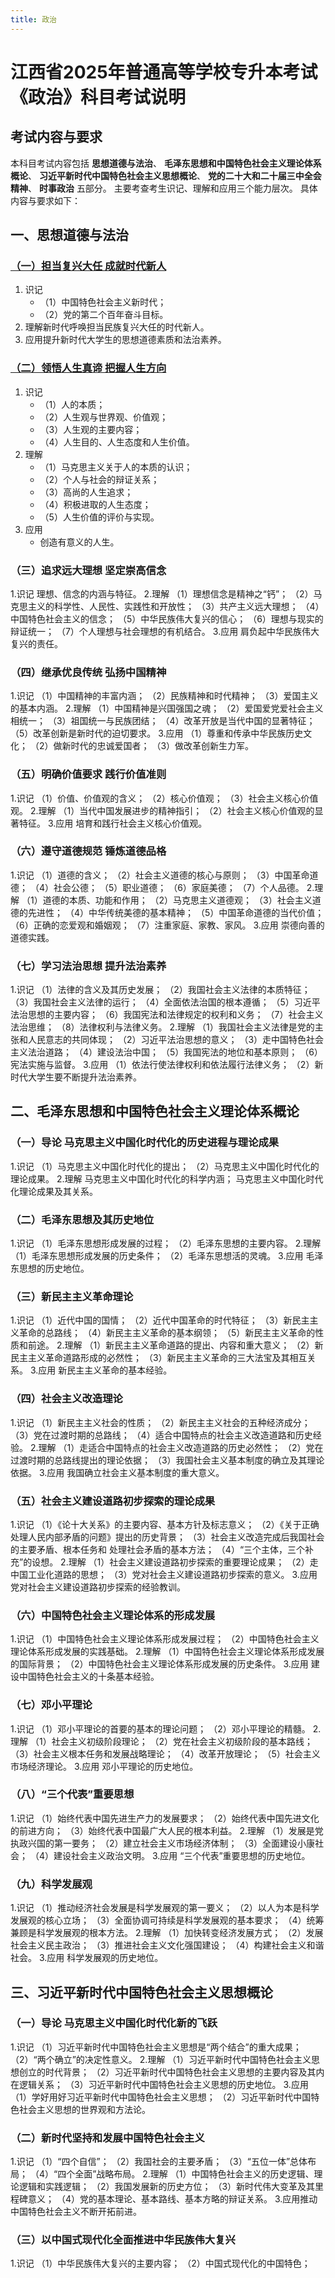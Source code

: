 ```yaml
---
title: 政治
---
```


# 江西省2025年普通高等学校专升本考试<br/>《政治》科目考试说明

## 考试内容与要求

本科目考试内容包括
**思想道德与法治**、
**毛泽东思想和中国特色社会主义理论体系概论**、
**习近平新时代中国特色社会主义思想概论**、
**党的二十大和二十届三中全会精神**、
**时事政治** 五部分。
主要考查考生识记、理解和应用三个能力层次。
具体内容与要求如下：

## 一、思想道德与法治

### [（一）担当复兴大任 成就时代新人](./01-思想道德与法治/01-担当复兴大任，成就时代新人.md)

01. 识记
    - （1）中国特色社会主义新时代；
    - （2）党的第二个百年奋斗目标。
02. 理解新时代呼唤担当民族复兴大任的时代新人。
03. 应用提升新时代大学生的思想道德素质和法治素养。

### [（二）领悟人生真谛 把握人生方向](./01-思想道德与法治/02-领悟人生真谛，把握人生方向.md)

01. 识记
    - （1）人的本质；
    - （2）人生观与世界观、价值观；
    - （3）人生观的主要内容；
    - （4）人生目的、人生态度和人生价值。
02. 理解
    - （1）马克思主义关于人的本质的认识；
    - （2）个人与社会的辩证关系；
    - （3）高尚的人生追求；
    - （4）积极进取的人生态度；
    - （5）人生价值的评价与实现。
03. 应用
    - 创造有意义的人生。

### （三）追求远大理想 坚定崇高信念

1.识记
理想、信念的内涵与特征。
2.理解
（1）理想信念是精神之“钙”；
（2）马克思主义的科学性、人民性、实践性和开放性；
（3）共产主义远大理想；
（4）中国特色社会主义的信念；
（5）中华民族伟大复兴的信心；
（6）理想与现实的辩证统一；
（7）个人理想与社会理想的有机结合。
3.应用
肩负起中华民族伟大复兴的责任。

### （四）继承优良传统 弘扬中国精神

1.识记
（1）中国精神的丰富内涵；
（2）民族精神和时代精神；
（3）爱国主义的基本内涵。
2.理解
（1）中国精神是兴国强国之魂；
（2）爱国爱党爱社会主义相统一；
（3）祖国统一与民族团结；
（4）改革开放是当代中国的显著特征；
（5）改革创新是新时代的迫切要求。
3.应用
（1）尊重和传承中华民族历史文化；
（2）做新时代的忠诚爱国者；
（3）做改革创新生力军。

### （五）明确价值要求 践行价值准则

1.识记
（1）价值、价值观的含义；
（2）核心价值观；
（3）社会主义核心价值观。
2.理解
（1）当代中国发展进步的精神指引；
（2）社会主义核心价值观的显著特征。
3.应用
培育和践行社会主义核心价值观。

### （六）遵守道德规范 锤炼道德品格

1.识记
（1）道德的含义；
（2）社会主义道德的核心与原则；
（3）中国革命道德；
（4）社会公德；
（5）职业道德；
（6）家庭美德；
（7）个人品德。
2.理解
（1）道德的本质、功能和作用；
（2）马克思主义道德观；
（3）社会主义道德的先进性；
（4）中华传统美德的基本精神；
（5）中国革命道德的当代价值；
（6）正确的恋爱观和婚姻观；
（7）注重家庭、家教、家风。
3.应用
崇德向善的道德实践。

### （七）学习法治思想 提升法治素养

1.识记
（1）法律的含义及其历史发展；
（2）我国社会主义法律的本质特征；
（3）我国社会主义法律的运行；
（4）全面依法治国的根本遵循；
（5）习近平法治思想的主要内容；
（6）我国宪法和法律规定的权利和义务；
（7）社会主义法治思维；
（8）法律权利与法律义务。
2.理解
（1）我国社会主义法律是党的主张和人民意志的共同体现；
（2）习近平法治思想的意义；
（3）走中国特色社会主义法治道路；
（4）建设法治中国；
（5）我国宪法的地位和基本原则；
（6）宪法实施与监督。
3.应用
（1）依法行使法律权利和依法履行法律义务；
（2）新时代大学生要不断提升法治素养。

## 二、毛泽东思想和中国特色社会主义理论体系概论

### （一）导论 马克思主义中国化时代化的历史进程与理论成果

1.识记
（1）马克思主义中国化时代化的提出；
（2）马克思主义中国化时代化的理论成果。
2.理解
马克思主义中国化时代化的科学内涵；
马克思主义中国化时代化理论成果及其关系。

### （二）毛泽东思想及其历史地位

1.识记
（1）毛泽东思想形成发展的过程；
（2）毛泽东思想的主要内容。
2.理解
（1）毛泽东思想形成发展的历史条件；
（2）毛泽东思想活的灵魂。
3.应用
毛泽东思想的历史地位。

### （三）新民主主义革命理论

1.识记
（1）近代中国的国情；
（2）近代中国革命的时代特征；
（3）新民主主义革命的总路线；
（4）新民主主义革命的基本纲领；
（5）新民主主义革命的性质和前途。
2.理解
（1）新民主主义革命道路的提出、内容和重大意义；
（2）新民主主义革命道路形成的必然性；
（3）新民主主义革命的三大法宝及其相互关系。
3.应用
新民主主义革命的基本经验。

### （四）社会主义改造理论

1.识记
（1）新民主主义社会的性质；
（2）新民主主义社会的五种经济成分；
（3）党在过渡时期的总路线；
（4）适合中国特点的社会主义改造道路和历史经验。
2.理解
（1）走适合中国特点的社会主义改造道路的历史必然性；
（2）党在过渡时期的总路线提出的理论依据；
（3）我国社会主义基本制度的确立及其理论依据。
3.应用
我国确立社会主义基本制度的重大意义。

### （五）社会主义建设道路初步探索的理论成果

1.识记
（1）《论十大关系》的主要内容、基本方针及标志意义；
（2）《关于正确处理人民内部矛盾的问题》提出的历史背景；
（3）社会主义改造完成后我国社会的主要矛盾、根本任务和
处理社会矛盾的基本方法；
（4）“三个主体，三个补充”的设想。
2.理解
（1）社会主义建设道路初步探索的重要理论成果；
（2）走中国工业化道路的思想；
（3）党对社会主义建设道路初步探索的意义。
3.应用
党对社会主义建设道路初步探索的经验教训。

### （六）中国特色社会主义理论体系的形成发展

1.识记
（1）中国特色社会主义理论体系形成发展过程；
（2）中国特色社会主义理论体系形成发展的实践基础。
2.理解
（1）中国特色社会主义理论体系形成发展的国际背景；
（2）中国特色社会主义理论体系形成发展的历史条件。
3.应用
建设中国特色社会主义的十条基本经验。

### （七）邓小平理论

1.识记
（1）邓小平理论的首要的基本的理论问题；
（2）邓小平理论的精髓。
2.理解
（1）社会主义初级阶段理论；
（2）党在社会主义初级阶段的基本路线；
（3）社会主义根本任务和发展战略理论；
（4）改革开放理论；
（5）社会主义市场经济理论。
3.应用
邓小平理论的历史地位。

### （八）“三个代表”重要思想

1.识记
（1）始终代表中国先进生产力的发展要求；
（2）始终代表中国先进文化的前进方向；
（3）始终代表中国最广大人民的根本利益。
2.理解
（1）发展是党执政兴国的第一要务；
（2）建立社会主义市场经济体制；
（3）全面建设小康社会；
（4）建设社会主义政治文明。
3.应用
“三个代表”重要思想的历史地位。

### （九）科学发展观

1.识记
（1）推动经济社会发展是科学发展观的第一要义；
（2）以人为本是科学发展观的核心立场；
（3）全面协调可持续是科学发展观的基本要求；
（4）统筹兼顾是科学发展观的根本方法。
2.理解
（1）加快转变经济发展方式；
（2）发展社会主义民主政治；
（3）推进社会主义文化强国建设；
（4）构建社会主义和谐社会。
3.应用
科学发展观的历史地位。

## 三、习近平新时代中国特色社会主义思想概论

### （一）导论 马克思主义中国化时代化新的飞跃

1.识记
（1）习近平新时代中国特色社会主义思想是“两个结合”的重大成果；
（2）“两个确立”的决定性意义。
2.理解
（1）习近平新时代中国特色社会主义思想创立的时代背景；
（2）习近平新时代中国特色社会主义思想的主要内容及其内在逻辑关系；
（3）习近平新时代中国特色社会主义思想的历史地位。
3.应用
（1）学好用好习近平新时代中国特色社会主义思想；
（2）习近平新时代中国特色社会主义思想的世界观和方法论。

### （二）新时代坚持和发展中国特色社会主义

1.识记
（1）“四个自信”；
（2）我国社会的主要矛盾；
（3）“五位一体”总体布局；
（4）“四个全面”战略布局。
2.理解
（1）中国特色社会主义的历史逻辑、理论逻辑和实践逻辑；
（2）我国发展新的历史方位；
（3）新时代伟大变革及其里程碑意义；
（4）党的基本理论、基本路线、基本方略的辩证关系。
3.应用推动中国特色社会主义不断开拓前进。

### （三）以中国式现代化全面推进中华民族伟大复兴

1.识记
（1）中华民族伟大复兴的主要内容；
（2）中国式现代化的中国特色；